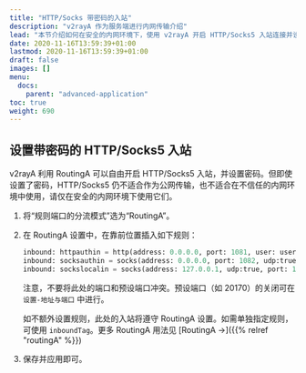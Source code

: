 ```yaml
---
title: "HTTP/Socks 带密码的入站"
description: "v2rayA 作为服务端进行内网传输介绍"
lead: "本节介绍如何在安全的内网环境下，使用 v2rayA 开启 HTTP/Socks5 入站连接并设置密码。"
date: 2020-11-16T13:59:39+01:00
lastmod: 2020-11-16T13:59:39+01:00
draft: false
images: []
menu:
  docs:
    parent: "advanced-application"
toc: true
weight: 690
---
```


## 设置带密码的 HTTP/Socks5 入站

v2rayA 利用 RoutingA 可以自由开启 HTTP/Socks5 入站，并设置密码。但即使设置了密码，HTTP/Socks5 仍不适合作为公网传输，也不适合在不信任的内网环境中使用，请仅在安全的内网环境下使用它们。

1. 将“规则端口的分流模式”选为“RoutingA”。

2. 在 RoutingA 设置中，在靠前位置插入如下规则：

   ```python
   inbound: httpauthin = http(address: 0.0.0.0, port: 1081, user: user1, pass: user1pass, user:user2, pass:user2pass)
   inbound: socksauthin = socks(address: 0.0.0.0, port: 1082, udp:true, user: 123, pass: 123)
   inbound: sockslocalin = socks(address: 127.0.0.1, udp:true, port: 1080)
   ```

   注意，不要将此处的端口和预设端口冲突。预设端口（如 20170）的关闭可在 `设置-地址与端口` 中进行。

   如不额外设置规则，此处的入站将遵守 RoutingA 设置。如需单独指定规则，可使用 `inboundTag`。更多 RoutingA 用法见 [RoutingA →]({{% relref "routingA" %}})

3. 保存并应用即可。
